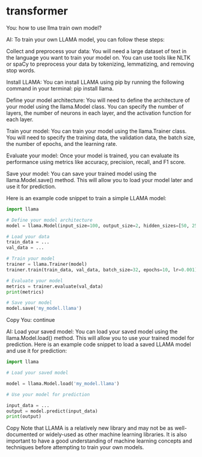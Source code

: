 # transformer

You:
how to use llma train own model?

AI:
To train your own LLAMA model, you can follow these steps:

Collect and preprocess your data: You will need a large dataset of text in the language you want to train your model on. You can use tools like NLTK or spaCy to preprocess your data by tokenizing, lemmatizing, and removing stop words.

Install LLAMA: You can install LLAMA using pip by running the following command in your terminal: pip install llama.

Define your model architecture: You will need to define the architecture of your model using the llama.Model class. You can specify the number of layers, the number of neurons in each layer, and the activation function for each layer.

Train your model: You can train your model using the llama.Trainer class. You will need to specify the training data, the validation data, the batch size, the number of epochs, and the learning rate.

Evaluate your model: Once your model is trained, you can evaluate its performance using metrics like accuracy, precision, recall, and F1 score.

Save your model: You can save your trained model using the llama.Model.save() method. This will allow you to load your model later and use it for prediction.

Here is an example code snippet to train a simple LLAMA model:

```python
import llama

# Define your model architecture
model = llama.Model(input_size=100, output_size=2, hidden_sizes=[50, 25], activations=['relu', 'sigmoid'])

# Load your data
train_data = ...
val_data = ...

# Train your model
trainer = llama.Trainer(model)
trainer.train(train_data, val_data, batch_size=32, epochs=10, lr=0.001)

# Evaluate your model
metrics = trainer.evaluate(val_data)
print(metrics)

# Save your model
model.save('my_model.llama')
```

Copy
You:
continue

AI:
Load your saved model: You can load your saved model using the llama.Model.load() method. This will allow you to use your trained model for prediction.
Here is an example code snippet to load a saved LLAMA model and use it for prediction:

```python
import llama

# Load your saved model

model = llama.Model.load('my_model.llama')

# Use your model for prediction

input_data = ...
output = model.predict(input_data)
print(output)
```

Copy
Note that LLAMA is a relatively new library and may not be as well-documented or widely-used as other machine learning libraries. It is also important to have a good understanding of machine learning concepts and techniques before attempting to train your own models.
